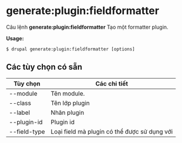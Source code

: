 # generate:plugin:fieldformatter
Câu lệnh **generate:plugin:fieldformatter** Tạo một formatter plugin.

**Usage:**
```
$ drupal generate:plugin:fieldformatter [options] 
```

## Các tùy chọn có sẵn
Tùy chọn | Các chi tiết
-------|-------------
--module | Tên module.
--class | Tên lớp plugin
--label | Nhãn plugin
--plugin-id | Plugin id
--field-type | Loại field mà plugin có thể được sử dụng với
